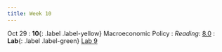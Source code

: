 ```yaml
---
title: Week 10
---
```


Oct 29
: **10**{: .label .label-yellow} Macroeconomic Policy
: *Reading*: [8.0](https://data-88e.github.io/textbook/content/08-development/index.html)
: **Lab**{: .label .label-green} [Lab 9](https://datahub.berkeley.edu/hub/)